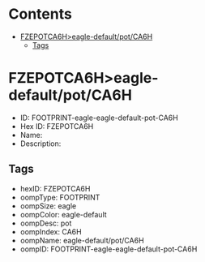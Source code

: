 



Contents
========

* [FZEPOTCA6H>eagle-default/pot/CA6H](#fzepotca6heagle-defaultpotca6h)
	* [Tags](#tags)

# FZEPOTCA6H>eagle-default/pot/CA6H

- ID: FOOTPRINT-eagle-eagle-default-pot-CA6H
- Hex ID: FZEPOTCA6H
- Name: 
- Description: 

## Tags

- hexID: FZEPOTCA6H
- oompType: FOOTPRINT
- oompSize: eagle
- oompColor: eagle-default
- oompDesc: pot
- oompIndex: CA6H
- oompName: eagle-default/pot/CA6H
- oompID: FOOTPRINT-eagle-eagle-default-pot-CA6H
